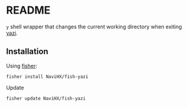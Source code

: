 # README

`y` shell wrapper that changes the current working directory when exiting [yazi](https://github.com/sxyazi/yazi).

## Installation

Using [fisher](https://github.com/jorgebucaran/fisher):

```console
fisher install NaviHX/fish-yazi
```

Update

```console
fisher update NaviHX/fish-yazi
```
